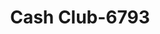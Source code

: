 ---
f_zip-code: 15136
f_state-code: PA
title: Cash Club-6793
f_phone: 412-331-9043
f_city-only: Mc Kees Rocks
f_address: 825 Broadway Ave Mc Kees Rocks
f_location-unique-id: '6793'
slug: cash-club-6793
updated-on: '2024-05-30T13:46:58.046Z'
created-on: '2024-05-30T13:36:59.803Z'
published-on: '2024-05-30T13:54:32.469Z'
f_city-state: cms/city/mc-kees-rocks-pa.md
f_company: cms/company/cash-club.md
f_state: cms/state/pennsylvania.md
layout: '[payday-loan].html'
tags: payday-loan
---